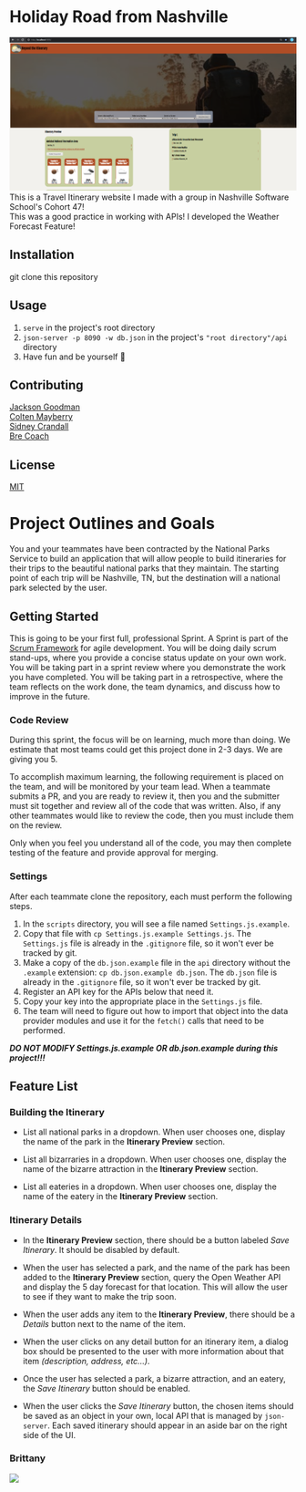 # Holiday Road from Nashville
![](./images/Holiday_Road_Project.png)
This is a Travel Itinerary website I made with a group in Nashville Software School's Cohort 47!  
This was a good practice in working with APIs! I developed the Weather Forecast Feature!

## Installation
git clone this repository

## Usage
1. `serve` in the project's root directory  
2. `json-server -p 8090 -w db.json` in the project's `"root directory"/api` directory
3. Have fun and be yourself 💯

## Contributing
[Jackson Goodman](https://github.com/jacksonrgoodman)  
[Colten Mayberry](https://github.com/coltmay)  
[Sidney Crandall](https://github.com/SidneyCrandall)  
[Bre Coach](https://github.com/Coachbre)  

## License
[MIT](https://choosealicense.com/licenses/mit/)  
  
  
  
# Project Outlines and Goals
You and your teammates have been contracted by the National Parks Service to build an application that will allow people to build itineraries for their trips to the beautiful national parks that they maintain. The starting point of each trip will be Nashville, TN, but the destination will a national park selected by the user.

## Getting Started

This is going to be your first full, professional Sprint. A Sprint is part of the [Scrum Framework](https://en.wikipedia.org/wiki/Scrum_%28software_development%29) for agile development. You will be doing daily scrum stand-ups, where you provide a concise status update on your own work. You will be taking part in a sprint review where you demonstrate the work you have completed. You will be taking part in a retrospective, where the team reflects on the work done, the team dynamics, and discuss how to improve in the future.

### Code Review

During this sprint, the focus will be on learning, much more than doing. We estimate that most teams could get this project done in 2-3 days. We are giving you 5.

To accomplish maximum learning, the following requirement is placed on the team, and will be monitored by your team lead. When a teammate submits a PR, and you are ready to review it, then you and the submitter must sit together and review all of the code that was written. Also, if any other teammates would like to review the code, then you must include them on the review.

Only when you feel you understand all of the code, you may then complete testing of the feature and provide approval for merging.

### Settings

After each teammate clone the repository, each must perform the following steps.

1. In the `scripts` directory, you will see a file named `Settings.js.example`.
1. Copy that file with `cp Settings.js.example Settings.js`. The `Settings.js` file is already in the `.gitignore` file, so it won't ever be tracked by git.
1. Make a copy of the `db.json.example` file in the `api` directory without the `.example` extension: `cp db.json.example db.json`. The `db.json` file is already in the `.gitignore` file, so it won't ever be tracked by git.
1. Register an API key for the APIs below that need it.
1. Copy your key into the appropriate place in the `Settings.js` file.
1. The team will need to figure out how to import that object into the data provider modules and use it for the `fetch()` calls that need to be performed.

**_DO NOT MODIFY Settings.js.example OR db.json.example during this project!!!_**

## Feature List

### Building the Itinerary

* List all national parks in a dropdown. When user chooses one, display the name of the park in the **Itinerary Preview** section.

* List all bizarraries in a dropdown. When user chooses one, display the name of the bizarre attraction in the **Itinerary Preview** section.

* List all eateries in a dropdown. When user chooses one, display the name of the eatery in the **Itinerary Preview** section.

### Itinerary Details

* In the **Itinerary Preview** section, there should be a button labeled _Save Itinerary_. It should be disabled by default.
* When the user has selected a park, and the name of the park has been added to the **Itinerary Preview** section, query the Open Weather API and display the 5 day forecast for that location. This will allow the user to see if they want to make the trip soon.
* When the user adds any item to the **Itinerary Preview**, there should be a _Details_ button next to the name of the item.

* When the user clicks on any detail button for an itinerary item, a dialog box should be presented to the user with more information about that item _(description, address, etc...)_.
* Once the user has selected a park, a bizarre attraction, and an eatery, the _Save Itinerary_ button should be enabled.
* When the user clicks the _Save Itinerary_ button, the chosen items should be saved as an object in your own, local API that is managed by `json-server`. Each saved itinerary should appear in an aside bar on the right side of the UI.


### Brittany

![](./personas/persona-brittany.png)
